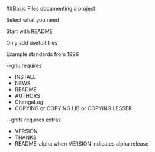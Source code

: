 ##Basic Files documenting a project

Select what you need

Start with README

Only add usefull files

Example standards from 1996

--gnu requires  
* INSTALL  
* NEWS 
* README  
* AUTHORS 
* ChangeLog  
* COPYING or COPYING.LIB or COPYING.LESSER. 

--gnits requires extras  
* VERSION  
* THANKS  
* README-alpha when VERSION indicates alpha release

